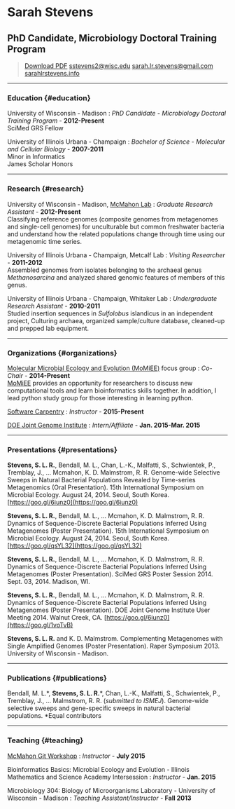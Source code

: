 

# Sarah Stevens
## PhD Candidate, Microbiology Doctoral Training Program

> [Download PDF](https://github.com/sstevens2/markdown-resume/raw/sstevens_resume/sstevens_resume/sstevens_resume_unsty.pdf)
> sstevens2@wisc.edu
> sarah.lr.stevens@gmail.com
> [sarahlrstevens.info](sarahlrstevens.info)

------

### Education {#education}

University of Wisconsin - Madison
  : *PhD Candidate - Microbiology Doctoral Training Program*  - __2012-Present__  
  SciMed GRS Fellow

University of Illinois Urbana - Champaign
: *Bachelor of Science - Molecular and Cellular Biology*  - __2007-2011__  
  Minor in Informatics  
  James Scholar Honors

------

### Research {#research}

University of Wisconsin - Madison, [McMahon Lab](https://mcmahonlab.wisc.edu/)
: *Graduate Research Assistant* - __2012-Present__  
  Classifying reference genomes (composite genomes from metagenomes and single-cell genomes) for unculturable but common freshwater bacteria and understand how the related populations change through time using our metagenomic time series.

University of Illinois Urbana - Champaign, Metcalf Lab
: *Visiting Researcher* - __2011-2012__  
  Assembled genomes from isolates belonging to the archaeal genus _Methanosarcina_ and analyzed shared genomic features of members of this genus.

University of Illinois Urbana - Champaign, Whitaker Lab
: *Undergraduate Research Assistant* - __2010-2011__  
  Studied insertion sequences in _Sulfolobus_ islandicus in an independent project,
  Culturing archaea, organized sample/culture database, cleaned-up and prepped lab equipment.

------

### Organizations {#organizations}

[Molecular Microbial Ecology and Evolution (MoMiEE)](http://goo.gl/G62AaW) focus group
: *Co-Chair* - __2014-Present__  
  [MoMiEE](http://goo.gl/G62AaW) provides an opportunity for researchers to discuss new computational tools and  learn bioinformatics skills together.  In addition, I lead python study group for those interesting in learning python.

[Software Carpentry](http://software-carpentry.org/)
: *Instructor* - __2015-Present__  

[DOE Joint Genome Institute](http://jgi.doe.gov/)
: *Intern/Affiliate* - __Jan. 2015-Mar. 2015__  

------

### Presentations {#presentations}

  **Stevens, S. L. R.**, Bendall, M. L., Chan, L.-K., Malfatti, S., Schwientek, P., Tremblay, J., … Mcmahon, K. D. Malmstrom, R. R. Genome-wide Selective Sweeps in Natural Bacterial Populations Revealed by Time-series Metagenomics (Oral Presentation). 15th International Symposium on Microbial Ecology. August 24, 2014. Seoul, South Korea.  [https://goo.gl/6iunz0](https://goo.gl/6iunz0)  

  **Stevens, S. L. R.**, Bendall, M. L., … Mcmahon, K. D. Malmstrom, R. R. Dynamics of Sequence-Discrete Bacterial Populations Inferred Using Metagenomes (Poster Presentation). 15th International Symposium on Microbial Ecology. August 24, 2014. Seoul, South Korea. [https://goo.gl/qsYL32](https://goo.gl/qsYL32)  

  **Stevens, S. L. R.**, Bendall, M. L., … Mcmahon, K. D. Malmstrom, R. R. Dynamics of Sequence-Discrete Bacterial Populations Inferred Using Metagenomes (Poster Presentation). SciMed GRS Poster Session 2014. Sept. 03, 2014. Madison, WI.

  **Stevens, S. L. R.**, Bendall, M. L., … Mcmahon, K. D. Malmstrom, R. R. Dynamics of Sequence-Discrete Bacterial Populations Inferred Using Metagenomes (Poster Presentation). DOE Joint Genome Institute User Meeting 2014. Walnut Creek, CA. [https://goo.gl/6iunz0](https://goo.gl/1voTvB)

  **Stevens, S. L. R.** and  K. D. Malmstrom. Complementing Metagenomes with Single Amplified Genomes (Poster Presentation). Raper Symposium 2013. University of Wisconsin - Madison.

------

### Publications {#publications}

  Bendall, M. L.\*, **Stevens, S. L. R.**\*, Chan, L.-K., Malfatti, S., Schwientek, P., Tremblay, J., … Malmstrom, R. R. (_submitted to ISMEJ_). Genome-wide selective sweeps and gene-specific sweeps in natural bacterial populations. \*Equal contributors


------

### Teaching  {#teaching}

[McMahon Git Workshop](https://github.com/McMahonLab/git_wksp#mcmahon-lab-git-workshop)
: *Instructor* - __July 2015__

Bioinformatics Basics: Microbial Ecology and Evolution - Illinois Mathematics and Science Academy Intersession
: *Instructor* - __Jan. 2015__

Microbiology 304: Biology of Microorganisms Laboratory - University of Wisconsin - Madison
: *Teaching Assistant/Instructor* - __Fall 2013__
